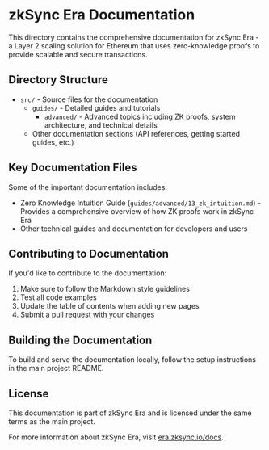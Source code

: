# zkSync Era Documentation

This directory contains the comprehensive documentation for zkSync Era - a Layer 2 scaling solution for Ethereum that uses zero-knowledge proofs to provide scalable and secure transactions.

## Directory Structure

- `src/` - Source files for the documentation
  - `guides/` - Detailed guides and tutorials
    - `advanced/` - Advanced topics including ZK proofs, system architecture, and technical details
  - Other documentation sections (API references, getting started guides, etc.)
 
## Key Documentation Files

Some of the important documentation includes:
- Zero Knowledge Intuition Guide (`guides/advanced/13_zk_intuition.md`) - Provides a comprehensive overview of how ZK proofs work in zkSync Era
- Other technical guides and documentation for developers and users

## Contributing to Documentation

If you'd like to contribute to the documentation:
1. Make sure to follow the Markdown style guidelines
2. Test all code examples
3. Update the table of contents when adding new pages
4. Submit a pull request with your changes

## Building the Documentation

To build and serve the documentation locally, follow the setup instructions in the main project README.

## License

This documentation is part of zkSync Era and is licensed under the same terms as the main project.

For more information about zkSync Era, visit [era.zksync.io/docs](https://era.zksync.io/docs/).
